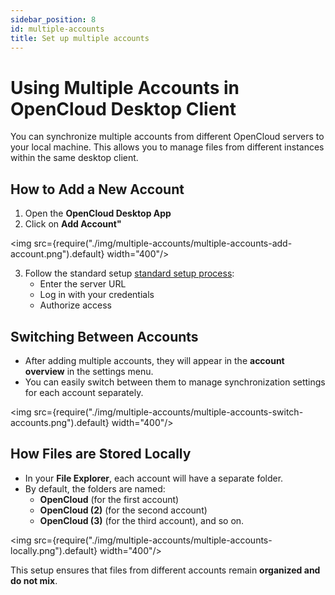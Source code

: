 ```yaml
---
sidebar_position: 8
id: multiple-accounts
title: Set up multiple accounts
---
```


# Using Multiple Accounts in OpenCloud Desktop Client

You can synchronize multiple accounts from different OpenCloud servers to your local machine. This allows you to manage files from different instances within the same desktop client.

## How to Add a New Account
1. Open the **OpenCloud Desktop App**  
2. Click on **Add Account"**  

<img src={require("./img/multiple-accounts/multiple-accounts-add-account.png").default}  width="400"/>

3. Follow the standard setup [standard setup process](./set-up):  
   - Enter the server URL  
   - Log in with your credentials  
   - Authorize access  

## Switching Between Accounts
- After adding multiple accounts, they will appear in the **account overview** in the settings menu.  
- You can easily switch between them to manage synchronization settings for each account separately.  

<img src={require("./img/multiple-accounts/multiple-accounts-switch-accounts.png").default}  width="400"/>

## How Files are Stored Locally
- In your **File Explorer**, each account will have a separate folder.  
- By default, the folders are named:  
  - **OpenCloud** (for the first account)  
  - **OpenCloud (2)** (for the second account)  
  - **OpenCloud (3)** (for the third account), and so on.  

<img src={require("./img/multiple-accounts/multiple-accounts-locally.png").default}  width="400"/>

This setup ensures that files from different accounts remain **organized and do not mix**.



